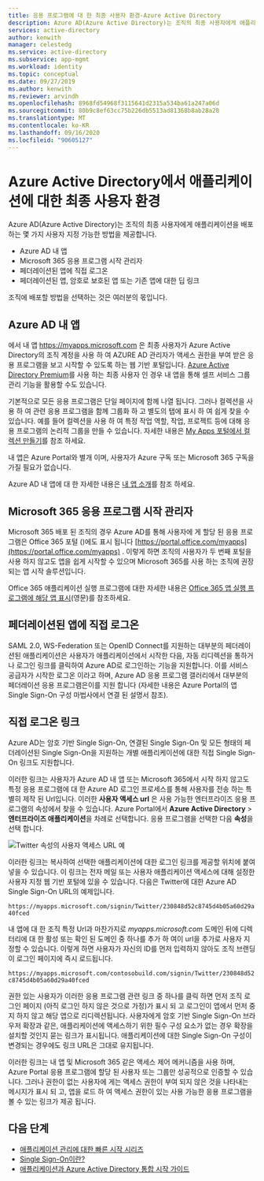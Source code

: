 ```yaml
---
title: 응용 프로그램에 대 한 최종 사용자 환경-Azure Active Directory
description: Azure AD(Azure Active Directory)는 조직의 최종 사용자에게 애플리케이션을 배포하는 몇 가지 사용자 지정 가능한 방법을 제공합니다.
services: active-directory
author: kenwith
manager: celestedg
ms.service: active-directory
ms.subservice: app-mgmt
ms.workload: identity
ms.topic: conceptual
ms.date: 09/27/2019
ms.author: kenwith
ms.reviewer: arvindh
ms.openlocfilehash: 8968fd54968f3115641d2315a534ba61a247a06d
ms.sourcegitcommit: 80b9c8ef63cc75b226db5513ad81368b8ab28a28
ms.translationtype: MT
ms.contentlocale: ko-KR
ms.lasthandoff: 09/16/2020
ms.locfileid: "90605127"
---
```

# <a name="end-user-experiences-for-applications-in-azure-active-directory"></a>Azure Active Directory에서 애플리케이션에 대한 최종 사용자 환경

Azure AD(Azure Active Directory)는 조직의 최종 사용자에게 애플리케이션을 배포하는 몇 가지 사용자 지정 가능한 방법을 제공합니다.

* Azure AD 내 앱
* Microsoft 365 응용 프로그램 시작 관리자
* 페더레이션된 앱에 직접 로그온
* 페더레이션된 앱, 암호로 보호된 앱 또는 기존 앱에 대한 딥 링크

조직에 배포할 방법을 선택하는 것은 여러분의 몫입니다.

## <a name="azure-ad-my-apps"></a>Azure AD 내 앱

에서 내 앱 https://myapps.microsoft.com 은 최종 사용자가 Azure Active Directory의 조직 계정을 사용 하 여 AZURE AD 관리자가 액세스 권한을 부여 받은 응용 프로그램을 보고 시작할 수 있도록 하는 웹 기반 포털입니다. [Azure Active Directory Premium](https://azure.microsoft.com/pricing/details/active-directory/)를 사용 하는 최종 사용자 인 경우 내 앱을 통해 셀프 서비스 그룹 관리 기능을 활용할 수도 있습니다.

기본적으로 모든 응용 프로그램은 단일 페이지에 함께 나열 됩니다. 그러나 컬렉션을 사용 하 여 관련 응용 프로그램을 함께 그룹화 하 고 별도의 탭에 표시 하 여 쉽게 찾을 수 있습니다. 예를 들어 컬렉션을 사용 하 여 특정 작업 역할, 작업, 프로젝트 등에 대해 응용 프로그램의 논리적 그룹을 만들 수 있습니다. 자세한 내용은 [My Apps 포털에서 컬렉션 만들기](access-panel-collections.md)를 참조 하세요. 

내 앱은 Azure Portal와 별개 이며, 사용자가 Azure 구독 또는 Microsoft 365 구독을 가질 필요가 없습니다.

Azure AD 내 앱에 대 한 자세한 내용은 [내 앱 소개](../user-help/active-directory-saas-access-panel-introduction.md)를 참조 하세요.

## <a name="microsoft-365-application-launcher"></a>Microsoft 365 응용 프로그램 시작 관리자

Microsoft 365 배포 된 조직의 경우 Azure AD를 통해 사용자에 게 할당 된 응용 프로그램은 Office 365 포털 ()에도 표시 됩니다 [https://portal.office.com/myapps](https://portal.office.com/myapps) . 이렇게 하면 조직의 사용자가 두 번째 포털을 사용 하지 않고도 앱을 쉽게 시작할 수 있으며 Microsoft 365를 사용 하는 조직에 권장 되는 앱 시작 솔루션입니다.

Office 365 애플리케이션 실행 프로그램에 대한 자세한 내용은 [Office 365 앱 실행 프로그램에 해당 앱 표시](https://msdn.microsoft.com/office/office365/howto/connect-your-app-to-o365-app-launcher)(영문)를 참조하세요.

## <a name="direct-sign-on-to-federated-apps"></a>페더레이션된 앱에 직접 로그온

SAML 2.0, WS-Federation 또는 OpenID Connect를 지원하는 대부분의 페더레이션된 애플리케이션은 사용자가 애플리케이션에서 시작한 다음, 자동 리디렉션을 통하거나 로그인 링크를 클릭하여 Azure AD로 로그인하는 기능을 지원합니다. 이를 서비스 공급자가 시작한 로그온 이라고 하며, Azure AD 응용 프로그램 갤러리에서 대부분의 페더레이션 응용 프로그램은이를 지원 합니다 (자세한 내용은 Azure Portal의 앱 Single Sign-On 구성 마법사에서 연결 된 설명서 참조).

## <a name="direct-sign-on-links"></a>직접 로그온 링크

Azure AD는 암호 기반 Single Sign-On, 연결된 Single Sign-On 및 모든 형태의 페더레이션된 Single Sign-On을 지원하는 개별 애플리케이션에 대한 직접 Single Sign-On 링크도 지원합니다.

이러한 링크는 사용자가 Azure AD 내 앱 또는 Microsoft 365에서 시작 하지 않고도 특정 응용 프로그램에 대 한 Azure AD 로그인 프로세스를 통해 사용자를 전송 하는 특별히 제작 된 Url입니다. 이러한 **사용자 액세스 url** 은 사용 가능한 엔터프라이즈 응용 프로그램의 속성에서 찾을 수 있습니다. Azure Portal에서 **Azure Active Directory** > **엔터프라이즈 애플리케이션**을 차례로 선택합니다. 응용 프로그램을 선택한 다음 **속성**을 선택 합니다.

![Twitter 속성의 사용자 액세스 URL 예](media/end-user-experiences/direct-sign-on-link.png)

이러한 링크는 복사하여 선택한 애플리케이션에 대한 로그인 링크를 제공할 위치에 붙여 넣을 수 있습니다. 이 링크는 전자 메일 또는 사용자 애플리케이션 액세스에 대해 설정한 사용자 지정 웹 기반 포털에 있을 수 있습니다. 다음은 Twitter에 대한 Azure AD Single Sign-On URL의 예제입니다.

`https://myapps.microsoft.com/signin/Twitter/230848d52c8745d4b05a60d29a40fced`

내 앱에 대 한 조직 특정 Url과 마찬가지로 *myapps.microsoft.com* 도메인 뒤에 디렉터리에 대 한 활성 또는 확인 된 도메인 중 하나를 추가 하 여이 url을 추가로 사용자 지정할 수 있습니다. 이렇게 하면 사용자가 자신의 ID를 먼저 입력하지 않아도 조직 브랜딩이 로그인 페이지에 즉시 로드됩니다.

`https://myapps.microsoft.com/contosobuild.com/signin/Twitter/230848d52c8745d4b05a60d29a40fced`

권한 있는 사용자가 이러한 응용 프로그램 관련 링크 중 하나를 클릭 하면 먼저 조직 로그인 페이지 (아직 로그인 하지 않은 것으로 가정)가 표시 되 고 로그인이 앱에서 먼저 중지 하지 않고 해당 앱으로 리디렉션됩니다. 사용자에게 암호 기반 Single Sign-On 브라우저 확장과 같은, 애플리케이션에 액세스하기 위한 필수 구성 요소가 없는 경우 확장을 설치할 것인지 묻는 링크가 표시됩니다. 애플리케이션에 대한 Single Sign-On 구성이 변경되는 경우에도 링크 URL은 그대로 유지됩니다.

이러한 링크는 내 앱 및 Microsoft 365 같은 액세스 제어 메커니즘을 사용 하며, Azure Portal 응용 프로그램에 할당 된 사용자 또는 그룹만 성공적으로 인증할 수 있습니다. 그러나 권한이 없는 사용자에 게는 액세스 권한이 부여 되지 않은 것을 나타내는 메시지가 표시 되 고, 앱을 로드 하 여 액세스 권한이 있는 사용 가능한 응용 프로그램을 볼 수 있는 링크가 제공 됩니다.

## <a name="next-steps"></a>다음 단계

* [애플리케이션 관리에 대한 빠른 시작 시리즈](view-applications-portal.md)
* [Single Sign-On이란?](what-is-single-sign-on.md)
* [애플리케이션과 Azure Active Directory 통합 시작 가이드](plan-an-application-integration.md)
